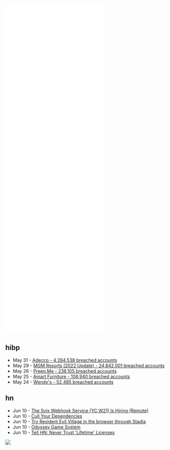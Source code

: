 ![Metrics](https://raw.githubusercontent.com/phixion/phixion/master/metrics.svg)

## hibp

<!--
for https://github.com/phixion/phixion/blob/main/.github/workflows/feeds.yml
-->
<!--START_SECTION:haveibeenpwnd-->
- May 31 - [Adecco - 4,284,538 breached accounts](https://haveibeenpwned.com/PwnedWebsites#Adecco)
- May 29 - [MGM Resorts (2022 Update) - 24,842,001 breached accounts](https://haveibeenpwned.com/PwnedWebsites#MGM2022Update)
- May 26 - [Preen.Me - 236,105 breached accounts](https://haveibeenpwned.com/PwnedWebsites#PreenMe)
- May 25 - [Amart Furniture - 108,940 breached accounts](https://haveibeenpwned.com/PwnedWebsites#AmartFurniture)
- May 24 - [Wendy's - 52,485 breached accounts](https://haveibeenpwned.com/PwnedWebsites#Wendys)
<!--END_SECTION:haveibeenpwnd-->

## hn

<!--
for https://github.com/phixion/phixion/blob/main/.github/workflows/feeds.yml
-->
<!--START_SECTION:hn-->
- Jun 10 - [The Svix Webhook Service (YC W21) Is Hiring (Remote)](https://www.svix.com/careers/)
- Jun 10 - [Cull Your Dependencies](https://www.tomrenner.com/blog/2022-06-09/cull-your-dependencies)
- Jun 10 - [Try Resident Evil Village in the browser through Stadia](https://play.cid.capcom.com/top.html)
- Jun 10 - [Odyssey Game System](https://www.fabcollectibles.com/tv-video/game-consoles/magnavox-odyssey.html)
- Jun 10 - [Tell HN: Never Trust 'Lifetime' Licenses](https://news.ycombinator.com/item?id=31692338)
<!--END_SECTION:hn-->

<!--
for https://yhype.me
-->
![](https://hit.yhype.me/github/profile?user_id=13013670)
